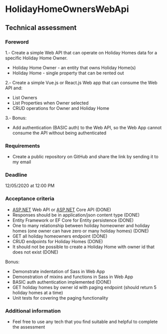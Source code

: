 # HolidayHomeOwnersWebApi
## Technical assessment

### Foreword

1.- Create a simple Web API that can operate on Holiday Homes data for a specific Holiday Home Owner. 

* Holiday Home Owner - an entity that owns Holiday Home(s)
* Holiday Home - single property that can be rented out

2.- Create a simple Vue.js or React.js Web app that can consume the Web API and:

* List Owners
* List Properties when Owner selected
* CRUD operations for Owner and Holiday Home

3.- Bonus:

* Add authentication (BASIC auth) to the Web API, so the Web App cannot consume the API without being authenticated

### Requirements

* Create a public repository on GitHub and share the link by sending it to my email

### Deadline

12/05/2020 at 12:00 PM

### Acceptance criteria

* [ASP.NET](http://asp.net/) Web API or [ASP.NET](http://asp.net/) Core API (DONE)
* Responses should be in application/json content type (DONE)
* Entity Framework or EF Core for Entity persistence (DONE)
* One to many relationship between holiday homeowner and holiday homes (one owner can have zero or many holiday homes) (DONE)
* GET all holiday homeowners endpoint (DONE)
* CRUD endpoints for Holiday Homes (DONE)
* It should not be possible to create a Holiday Home with owner id that does not exist (DONE)

Bonus:

* Demonstrate indentation of Sass in Web App
* Demonstration of mixins and functions in Sass in Web App
* BASIC auth authentication implemented (DONE)
* GET holiday homes by owner id with paging endpoint (should return 5 holiday homes at a time)
* Unit tests for covering the paging functionality 

### Additional information

* Feel free to use any tech that you find suitable and helpful to complete the assessment

